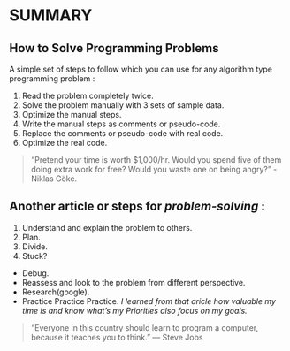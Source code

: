 # SUMMARY #

## How to Solve Programming Problems ##

A simple set of steps to follow which you can use for any algorithm type programming problem :
1. Read the problem completely twice.
1. Solve the problem manually with 3 sets of sample data.
1. Optimize the manual steps.
1. Write the manual steps as comments or pseudo-code.
1. Replace the comments or pseudo-code with real code.
1. Optimize the real code.

> “Pretend your time is worth $1,000/hr. Would you spend five of them doing extra work for free? Would you waste one on being angry?” -Niklas Göke.

## Another article or steps for *problem-solving* : ##
1. Understand and explain the problem to others.
1. Plan.
1. Divide.
1. Stuck?
- Debug.
- Reassess and look to the problem from different perspective.
- Research(google).
- Practice Practice Practice.
*I learned from that aricle how valuable my time is and know what’s my Priorities also focus on my goals.*

> “Everyone in this country should learn to program a computer, because it teaches you to think.” — Steve Jobs

